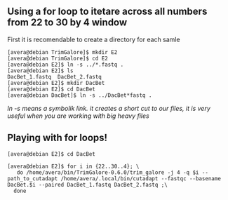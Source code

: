 ## Using a for loop to itetare across all numbers from 22 to 30 by 4 window 

First it is recomendable to create a directory for each samle

```console
[avera@debian TrimGalore]$ mkdir E2
[avera@debian TrimGalore]$ cd E2
[avera@debian E2]$ ln -s ../*.fastq .
[avera@debian E2]$ ls
DacBet_1.fastq  DacBet_2.fastq 
[avera@debian E2]$ mkdir DacBet
[avera@debian E2]$ cd DacBet
[avera@debian DacBet]$ ln -s ../DacBet*fastq .
```
*ln -s means a symbolik link. it creates a short cut to our files, it is very useful when you are working with big heavy files*

## Playing with for loops!
```Console
[avera@debian E2]$ cd DacBet

[avera@debian E2]$ for i in {22..30..4}; \
   do /home/avera/bin/TrimGalore-0.6.0/trim_galore -j 4 -q $i --path_to_cutadapt /home/avera/.local/bin/cutadapt --fastqc --basename DacBet.$i --paired DacBet_1.fastq DacBet_2.fastq ;\
  done
  ````
